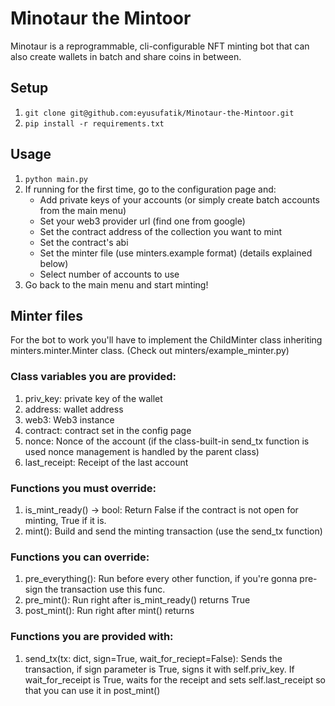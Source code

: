 # Minotaur the Mintoor
Minotaur is a reprogrammable, cli-configurable NFT minting bot that can also create wallets in batch and share coins in between.

## Setup
1.  `git clone git@github.com:eyusufatik/Minotaur-the-Mintoor.git`
2.  `pip install -r requirements.txt`


## Usage
1.  `python main.py`
2.  If running for the first time, go to the configuration page and:
    * Add private keys of your accounts (or simply create batch accounts from the main menu)
    * Set your web3 provider url (find one from google)
    * Set the contract address of the collection you want to mint
    * Set the contract's abi
    * Set the minter file (use minters.example format) (details explained below)
    * Select number of accounts to use
3.  Go back to the main menu and start minting!

## Minter files
For the bot to work you'll have to implement the ChildMinter class inheriting minters.minter.Minter class. (Check out minters/example_minter.py)

### Class variables you are provided:
1.  priv_key: private key of the wallet
2.  address: wallet address
3.  web3: Web3 instance
4.  contract: contract set in the config page
5.  nonce: Nonce of the account (if the class-built-in send_tx function is used nonce management is handled by the parent class)
6.  last_receipt: Receipt of the last account


### Functions you must override:
1.  is_mint_ready() -> bool: Return False if the contract is not open for minting, True if it is.
2.  mint(): Build and send the minting transaction (use the send_tx function)

### Functions you can override:
1.  pre_everything(): Run before every other function, if you're gonna pre-sign the transaction use this func.
2.  pre_mint(): Run right after is_mint_ready() returns True
3.  post_mint(): Run right after mint() returns

### Functions you are provided with:
1.  send_tx(tx: dict, sign=True, wait_for_reciept=False): Sends the transaction, if sign parameter is True, signs it with self.priv_key. If wait_for_receipt is True, waits for the receipt and sets self.last_receipt so that you can use it in post_mint()
